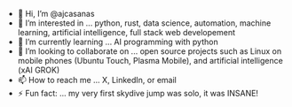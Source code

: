 - 👋 Hi, I’m @ajcasanas
- 👀 I’m interested in ... python, rust, data science, automation, machine learning, artificial intelligence, full stack web developement
- 🌱 I’m currently learning ... AI programming with python
- 💞️ I’m looking to collaborate on ... open source projects such as Linux on mobile phones (Ubuntu Touch, Plasma Mobile), and artificial intelligence (xAI GROK)
- 📫 How to reach me ... X, LinkedIn, or email
- ⚡ Fun fact: ... my very first skydive jump was solo, it was INSANE!

<!---
casrosaj/casrosaj is a ✨ special ✨ repository because its `README.md` (this file) appears on your GitHub profile.
You can click the Preview link to take a look at your changes.
--->
